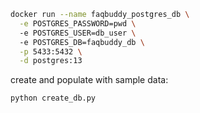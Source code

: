 
```sh
docker run --name faqbuddy_postgres_db \
  -e POSTGRES_PASSWORD=pwd \          
  -e POSTGRES_USER=db_user \    
  -e POSTGRES_DB=faqbuddy_db \
  -p 5433:5432 \
  -d postgres:13
```

create and populate with sample data:
```sh
python create_db.py
```